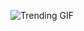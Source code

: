 
<!-- GIF_SECTION -->
![Trending GIF](https://media4.giphy.com/media/v1.Y2lkPThiYjIxNzcybWlubTc5ajZnOTZpY2hibHMwajI5cG4xcHoweWt6ejg1bGN4djR2dyZlcD12MV9naWZzX3NlYXJjaCZjdD1n/rplvK3z0IzLqBxVJWk/giphy.gif)
<!-- END_GIF_SECTION -->
